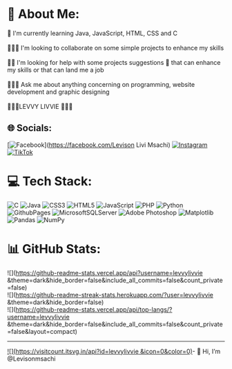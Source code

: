 # 💫 About Me:
📡 I'm currently learning Java, JavaScript, HTML, CSS and C<br><br>🥷🧑‍💻 I'm looking to collaborate on some simple projects to enhance my skills <br><br>🤜🤛 I'm looking for help with some projects suggestions 🙂 that can enhance my skills or that can land me a job<br><br>🥷🧑‍💻 Ask me about anything concerning on programming, website development and graphic designing <br><br>🥷🧑‍💻LEVVY LIVVIE 🥷🧑‍💻<br>


## 🌐 Socials:
[![Facebook](https://img.shields.io/badge/Facebook-%231877F2.svg?logo=Facebook&logoColor=white)](https://facebook.com/Levison Livi Msachi) [![Instagram](https://img.shields.io/badge/Instagram-%23E4405F.svg?logo=Instagram&logoColor=white)](https://instagram.com/levvylivvie ) [![TikTok](https://img.shields.io/badge/TikTok-%23000000.svg?logo=TikTok&logoColor=white)](https://tiktok.com/@levvylivvie ) 

# 💻 Tech Stack:
![C](https://img.shields.io/badge/c-%2300599C.svg?style=for-the-badge&logo=c&logoColor=white) ![Java](https://img.shields.io/badge/java-%23ED8B00.svg?style=for-the-badge&logo=openjdk&logoColor=white) ![CSS3](https://img.shields.io/badge/css3-%231572B6.svg?style=for-the-badge&logo=css3&logoColor=white) ![HTML5](https://img.shields.io/badge/html5-%23E34F26.svg?style=for-the-badge&logo=html5&logoColor=white) ![JavaScript](https://img.shields.io/badge/javascript-%23323330.svg?style=for-the-badge&logo=javascript&logoColor=%23F7DF1E) ![PHP](https://img.shields.io/badge/php-%23777BB4.svg?style=for-the-badge&logo=php&logoColor=white) ![Python](https://img.shields.io/badge/python-3670A0?style=for-the-badge&logo=python&logoColor=ffdd54) ![GithubPages](https://img.shields.io/badge/github%20pages-121013?style=for-the-badge&logo=github&logoColor=white) ![MicrosoftSQLServer](https://img.shields.io/badge/Microsoft%20SQL%20Server-CC2927?style=for-the-badge&logo=microsoft%20sql%20server&logoColor=white) ![Adobe Photoshop](https://img.shields.io/badge/adobe%20photoshop-%2331A8FF.svg?style=for-the-badge&logo=adobe%20photoshop&logoColor=white) ![Matplotlib](https://img.shields.io/badge/Matplotlib-%23ffffff.svg?style=for-the-badge&logo=Matplotlib&logoColor=black) ![Pandas](https://img.shields.io/badge/pandas-%23150458.svg?style=for-the-badge&logo=pandas&logoColor=white) ![NumPy](https://img.shields.io/badge/numpy-%23013243.svg?style=for-the-badge&logo=numpy&logoColor=white)
# 📊 GitHub Stats:
![](https://github-readme-stats.vercel.app/api?username=levvylivvie &theme=dark&hide_border=false&include_all_commits=false&count_private=false)<br/>
![](https://github-readme-streak-stats.herokuapp.com/?user=levvylivvie &theme=dark&hide_border=false)<br/>
![](https://github-readme-stats.vercel.app/api/top-langs/?username=levvylivvie &theme=dark&hide_border=false&include_all_commits=false&count_private=false&layout=compact)

---
[![](https://visitcount.itsvg.in/api?id=levvylivvie &icon=0&color=0)](https://visitcount.itsvg.in)- 👋 Hi, I’m @Levisonmsachi
<!---
Levisonmsachi/Levisonmsachi is a ✨ special ✨ repository because its `README.md` (this file) appears on your GitHub profile.
You can click the Preview link to take a look at your changes.
--->
